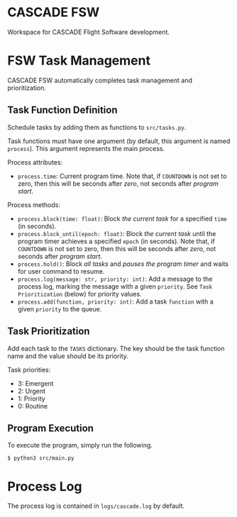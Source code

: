 # CASCADE FSW

Workspace for CASCADE Flight Software development.

# FSW Task Management

CASCADE FSW automatically completes task management and prioritization.

## Task Function Definition

Schedule tasks by adding them as functions to `src/tasks.py`.

Task functions must have one argument (by default, this argument is named `process`).  This argument represents the main process.

Process attributes:
- `process.time`: Current program time.  Note that, if `COUNTDOWN` is not set to zero, then this will be seconds after *zero*, not seconds after *program start*.

Process methods:
- `process.block(time: float)`: Block *the current task* for a specified `time` (in seconds).
- `process.block_until(epoch: float)`: Block *the current task* until the program timer achieves a specified `epoch` (in seconds).  Note that, if `COUNTDOWN` is not set to zero, then this will be seconds after *zero*, not seconds after *program start*.
- `process.hold()`: Block *all tasks* and *pauses the program timer* and waits for user command to resume.
- `process.log(message: str, priority: int)`: Add a message to the process log, marking the message with a given `priority`.  See `Task Prioritization` (below) for priority values.
- `process.add(function, priority: int)`: Add a task `function` with a given `priority` to the queue.

## Task Prioritization

Add each task to the `TASKS` dictionary.  The key should be the task function name and the value should be its priority.

Task priorities:
- 3: Emergent
- 2: Urgent
- 1: Priority
- 0: Routine

## Program Execution

To execute the program, simply run the following.

```
$ python3 src/main.py
```

# Process Log

The process log is contained in `logs/cascade.log` by default.